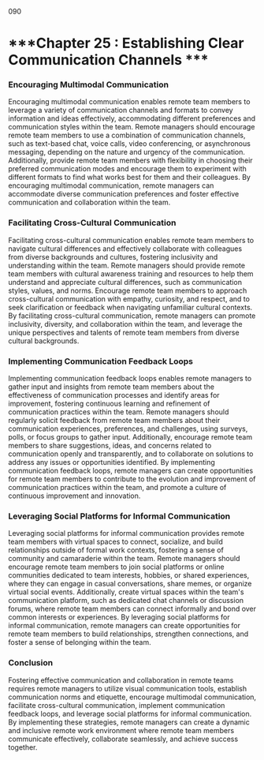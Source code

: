 090

# ***Chapter 25 : Establishing Clear Communication Channels ***


### **Encouraging Multimodal Communication**

Encouraging multimodal communication enables remote team members to leverage a variety of communication channels and formats to convey information and ideas effectively, accommodating different preferences and communication styles within the team. Remote managers should encourage remote team members to use a combination of communication channels, such as text-based chat, voice calls, video conferencing, or asynchronous messaging, depending on the nature and urgency of the communication. Additionally, provide remote team members with flexibility in choosing their preferred communication modes and encourage them to experiment with different formats to find what works best for them and their colleagues. By encouraging multimodal communication, remote managers can accommodate diverse communication preferences and foster effective communication and collaboration within the team.

### **Facilitating Cross-Cultural Communication**

Facilitating cross-cultural communication enables remote team members to navigate cultural differences and effectively collaborate with colleagues from diverse backgrounds and cultures, fostering inclusivity and understanding within the team. Remote managers should provide remote team members with cultural awareness training and resources to help them understand and appreciate cultural differences, such as communication styles, values, and norms. Encourage remote team members to approach cross-cultural communication with empathy, curiosity, and respect, and to seek clarification or feedback when navigating unfamiliar cultural contexts. By facilitating cross-cultural communication, remote managers can promote inclusivity, diversity, and collaboration within the team, and leverage the unique perspectives and talents of remote team members from diverse cultural backgrounds.

### **Implementing Communication Feedback Loops**

Implementing communication feedback loops enables remote managers to gather input and insights from remote team members about the effectiveness of communication processes and identify areas for improvement, fostering continuous learning and refinement of communication practices within the team. Remote managers should regularly solicit feedback from remote team members about their communication experiences, preferences, and challenges, using surveys, polls, or focus groups to gather input. Additionally, encourage remote team members to share suggestions, ideas, and concerns related to communication openly and transparently, and to collaborate on solutions to address any issues or opportunities identified. By implementing communication feedback loops, remote managers can create opportunities for remote team members to contribute to the evolution and improvement of communication practices within the team, and promote a culture of continuous improvement and innovation.

### **Leveraging Social Platforms for Informal Communication**

Leveraging social platforms for informal communication provides remote team members with virtual spaces to connect, socialize, and build relationships outside of formal work contexts, fostering a sense of community and camaraderie within the team. Remote managers should encourage remote team members to join social platforms or online communities dedicated to team interests, hobbies, or shared experiences, where they can engage in casual conversations, share memes, or organize virtual social events. Additionally, create virtual spaces within the team's communication platform, such as dedicated chat channels or discussion forums, where remote team members can connect informally and bond over common interests or experiences. By leveraging social platforms for informal communication, remote managers can create opportunities for remote team members to build relationships, strengthen connections, and foster a sense of belonging within the team.

### **Conclusion**

Fostering effective communication and collaboration in remote teams requires remote managers to utilize visual communication tools, establish communication norms and etiquette, encourage multimodal communication, facilitate cross-cultural communication, implement communication feedback loops, and leverage social platforms for informal communication. By implementing these strategies, remote managers can create a dynamic and inclusive remote work environment where remote team members communicate effectively, collaborate seamlessly, and achieve success together.
